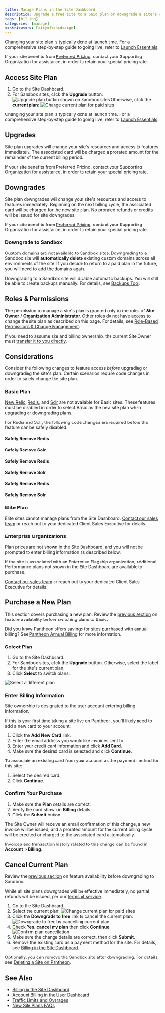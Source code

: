 ```yaml
---
title: Manage Plans in the Site Dashboard
description: Upgrade a free site to a paid plan or downgrade a site's current plan within the Site Dashboard.
tags: [billing]
categories: [manage]
contributors: [cityofoaksdesign]
---
```


Changing your site plan is typically done at launch time. For a comprehensive step-by-step guide to going live, refer to [Launch Essentials](/guides/launch/).

If your site benefits from [Preferred Pricing](https://pantheon.io/plans/agency-preferred-pricing), contact your Supporting Organization for assistance, in order to retain your special pricing rate.

## Access Site Plan
1. Go to the Site Dashboard.
2. For Sandbox sites, click the **Upgrade** button:
 ![Upgrade plan button shown on Sandbox sites](../images/dashboard/upgrade-plan.png)
 Otherwise, click the **current plan**:
 ![Change current plan for paid sites](../images/dashboard/change-plan.png)

<Alert title="Note" type="info">

Changing your site plan is typically done at launch time. For a comprehensive step-by-step guide to going live, refer to [Launch Essentials](/guides/launch/).

</Alert>

## Upgrades
Site plan upgrades will change your site's resources and access to features immediately. The associated card will be charged a prorated amount for the remainder of the current billing period.

If your site benefits from [Preferred Pricing](https://pantheon.io/plans/agency-preferred-pricing), contact your Supporting Organization for assistance, in order to retain your special pricing rate.

## Downgrades
Site plan downgrades will change your site's resources and access to features immediately. Beginning on the next billing cycle, the associated card will be charged for the new site plan. No prorated refunds or credits will be issued for site downgrades.

If your site benefits from [Preferred Pricing](https://pantheon.io/plans/agency-preferred-pricing), contact your Supporting Organization for assistance, in order to retain your special pricing rate.

### Downgrade to Sandbox
[Custom domains](/domains/#custom-domains) are not available to Sandbox sites. Downgrading to a Sandbox site will **automatically delete** existing custom domains across all environments of the site. If you decide to return to a paid plan in the future, you will need to add the domains again.

Downgrading to a Sandbox site will disable automatic backups. You will still be able to create backups manually. For details, see [Backups Tool](/backups/).

## Roles & Permissions
The permission to manage a site's plan is granted only to the roles of **Site Owner** / **Organization Administrator**. Other roles do not have access to change the site plan as described on this page. For details, see [Role-Based Permissions & Change Management](/change-management/#site-level-roles-and-permissions).

<Alert title="Note" type="info">

If you need to assume site and billing ownership, the current Site Owner must [transfer it to you directly](/site-billing#transfer-ownership-and-billing-for-this-site).

</Alert>

## Considerations
Consider the following changes to feature access _before_ upgrading or downgrading the site's plan. Certain scenarios require code changes in order to safely change the site plan.

### Basic Plan
[New Relic](/new-relic/), [Redis](/redis/), and [Solr](/solr) are not available for Basic sites. These features must be disabled in order to select Basic as the new site plan when upgrading or downgrading plans.

For Redis and Solr, the following code changes are required before the feature can be safely disabled:

<TabList>

<Tab title="WordPress" id="wp-id" active={true}>

#### Safely Remove Redis

<Partial file="remove-addons/wp-redis.md" />

#### Safely Remove Solr

<Partial file="remove-addons/wp-solr.md" />

</Tab>

<Tab title="Drupal 8" id="d8-id">

#### Safely Remove Redis

<Partial file="remove-addons/drupal-redis.md" />

#### Safely Remove Solr

<Partial file="remove-addons/d8-solr.md" />

</Tab>

<Tab title="Drupal 7" id="d7-id">

#### Safely Remove Redis

<Partial file="remove-addons/drupal-redis.md" />

#### Safely Remove Solr

<Partial file="remove-addons/d7-solr.md" />

</Tab>

</TabList>

### Elite Plan
Elite sites cannot manage plans from the Site Dashboard. [Contact our sales team](https://pantheon.io/contact-us) or reach out to your dedicated Client Sales Executive for details.

### Enterprise Organizations
Plan prices are not shown in the Site Dashboard, and you will not be prompted to enter billing information as described below.

If the site is associated with an Enterprise Flagship organization, additional Performance plans not shown in the Site Dashboard are available to purchase.

[Contact our sales team](https://pantheon.io/contact-us) or reach out to your dedicated Client Sales Executive for details.

## Purchase a New Plan
This section covers purchasing a new plan. Review the [previous section](#basic-plan) on feature availability before switching plans to Basic.

<Alert title="Note" type="info">

Did you know Pantheon offers savings for sites purchased with annual billing? See [Pantheon Annual Billing](/annual-billing/) for more information.

</Alert>

### Select Plan
1. Go to the Site Dashboard.
2. For Sandbox sites, click the **Upgrade** button. Otherwise, select the label for the site's current plan.
3. Click **Select** to switch plans:

 ![Select a different plan](../images/dashboard/select-plan.png)


### Enter Billing Information
Site ownership is designated to the user account entering billing information.

<TabList>

<Tab title="Add New Card" id="add-cc-id" active={true}>

If this is your first time taking a site live on Pantheon, you'll likely need to add a new card to your account:

1. Click the **<span class="glyphicon glyphicon-plus"></span> Add New Card** link.
2. Enter the email address you would like invoices sent to.
3. Enter your credit card information and click **Add Card**.
4. Make sure the desired card is selected and click **Continue**.

</Tab>

<Tab title="Select Existing Card" id="existing-cc-id">

To associate an existing card from your account as the payment method for this site:

1. Select the desired card.
2. Click **Continue**.

</Tab>

<Tab title="Send a Request" id="request-payment-id">

<Partial file="transfer-ownership-billing-intro.md" />
<Partial file="transfer-ownership-billing-steps.md" />

</Tab>

</TabList>

### Confirm Your Purchase
1. Make sure the **Plan** details are correct.
2. Verify the card shown in **Billing** details.
3. Click the **Submit** button.

The Site Owner will receive an email confirmation of this change, a new invoice will be issued, and a prorated amount for the current billing cycle will be credited or charged to the associated card automatically.

Invoices and transaction history related to this change can be found in **<span class="glyphicons glyphicons-cogwheel"></span> Account** > **Billing**.

## Cancel Current Plan
Review the [previous section](#sandbox) on feature availability before downgrading to Sandbox.

<Alert title="Note" type="info" >

While all site plans downgrades will be effective immediately, no partial refunds will be issued, per our [terms of service](https://pantheon.io/terms-of-service#tos-11).

</Alert>


1. Go to the Site Dashboard.
2. Select the current plan:
 ![Change current plan for paid sites](../images/dashboard/change-plan.png)
3. Click the **Downgrade to free** link to cancel the current plan:
 ![Downgrade to free by cancelling current plan](../images/dashboard/cancel-plan.png)
4. Check **Yes, cancel my plan** then click **Continue**:
 ![Confirm plan cancellation](../images/dashboard/confirm-cancellation.png)
5. Make sure the change details are correct, then click **Submit**.
6. Remove the existing card as a payment method for the site. For details, see [Billing in the Site Dashboard](/site-billing/#do-not-bill-this-site-to-a-card).

Optionally, you can remove the Sandbox site after downgrading. For details, see [Deleting a Site on Pantheon](/delete-site/).

## See Also
- [Billing in the Site Dashboard](/site-billing/)
- [Account Billing in the User Dashboard](/account-billing/)
- [Traffic Limits and Overages](/traffic-limits/)
- [New Site Plans FAQs](/new-plans-faq/)
